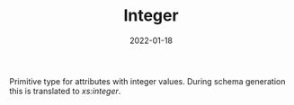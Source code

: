 ﻿---
title: Integer
toc: false
type: specs
date: "2022-01-18"
draft: false
specification: VEC
version: 1.2.2
documentType: "Recommendation"
elementType: Class
classes:
  - Integer
menu_name: vec-1.2.2
---
<p> Primitive type for attributes with integer values. During schema generation this is translated to <i>xs:integer</i>.      </p>